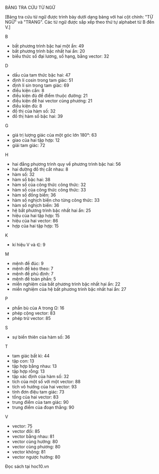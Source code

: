 BẢNG TRA CỨU TỪ NGỮ

[Bảng tra cứu từ ngữ được trình bày dưới dạng bảng với hai cột chính: "TỪ NGỮ" và "TRANG". Các từ ngữ được sắp xếp theo thứ tự alphabet từ B đến V.]

B
- bất phương trình bậc hai một ẩn: 49
- bất phương trình bậc nhất hai ẩn: 20
- biểu thức số đại lương, số hạng, bằng vector: 32

D
- dấu của tam thức bậc hai: 47
- định lí cosin trong tam giác: 51
- định lí sin trong tam giác: 69
- điều kiện cần: 8
- điều kiện đủ để điểm thuộc đường: 21
- điều kiện để hai vector cùng phương: 21
- điều kiện đủ: 8
- đồ thị của hàm số: 32
- đồ thị hàm số bậc hai: 39

G
- giá trị lượng giác của một góc lớn 180°: 63
- giao của hai tập hợp: 12
- giải tam giác: 72

H
- hai đẳng phương trình quy về phương trình bậc hai: 56
- hai đường đồ thị cắt nhau: 8
- hàm số: 32
- hàm số bậc hai: 38
- hàm số của công thức công thức: 32
- hàm số của công thức công thức: 33
- hàm số đồng biến: 36
- hàm số nghịch biến cho từng công thức: 33
- hàm số nghịch biến: 36
- hệ bất phương trình bậc nhất hai ẩn: 25
- hiệu của hai tập hợp: 15
- hiệu của hai vector: 86
- hợp của hai tập hợp: 15

K
- kí hiệu V và ∈: 9

M
- mệnh đề đúc: 9
- mệnh đề kéo theo: 7
- mệnh đề phủ định: 7
- mệnh đề toàn phần: 5
- miền nghiệm của bất phương trình bậc nhất hai ẩn: 22
- miền nghiệm của hệ bất phương trình bậc nhất hai ẩn: 27

P
- phần bù của A trong Ω: 16
- phép cộng vector: 83
- phép trừ vector: 85

S
- sự biến thiên của hàm số: 36

T
- tam giác bất kì: 44
- tập con: 13
- tập hợp bằng nhau: 13
- tập hợp rỗng: 13
- tập xác định của hàm số: 32
- tích của một số với một vector: 88
- tích vô hướng của hai vector: 93
- tính đơn điệu tam giác: 73
- tổng của hai vector: 83
- trung điểm của tam giác: 90
- trung điểm của đoạn thẳng: 90

V
- vector: 75
- vector đối: 85
- vector bằng nhau: 81
- vector cùng hướng: 80
- vector cùng phương: 80
- vector không: 81
- vector ngược hướng: 80

Đọc sách tại hoc10.vn